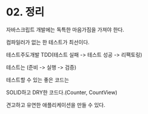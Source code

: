 # 02. 정리

자바스크립트 개발에는 독특한 마음가짐을 가져야 한다.

컴파일러가 없는 한 테스트가 최선이다.

테스트주도개발 TDD(테스트 실패 -> 테스트 성공 -> 리팩토링)

테스트는 (준비 -> 실행 -> 검증)

테스트할 수 있는 좋은 코드는 

SOLID하고 DRY한 코드다.(Counter, CountView)

견고하고 유연한 애플리케이션을 만들 수 있다.
